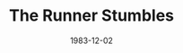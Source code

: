---
title: The Runner Stumbles
date: 1983-12-02
closing_date: 1983-12-17
layout: productions
featured_image:
image_caption:
image_credit:
playbill:
Theatre: Theatre Jacksonville
Venue: Little Theatre
cast:
- Amos: Michael Lewis
- Father Rivard: David H. Horne, Jr.
- Erna Prindle: Claudia Lewis
- Toby Felker: Shawn Black
- Sister Rita: Ginny Chapa
- Mrs. Shandig: Cecilia Reed
- Prosecutor: Jim Ruffett
- Monsignor Nicholson: Ron Christiansen
- Louise: Jennifer Reidgreen
crew:
- Director: Ray Jensen
- Set & Lighting Design: Andrew Way
- Costume Designer: Valerie Hall
- Sound Design: Tom Young
- Technical Director: Andrew Way
- Stage Manager: Shawn O'Donnell
- Lighting Technician:
  - Mary Sasser
  - Norm Dulaney
- Sound Technician: Tom Young
- Properties Chair: Elizabeth Turner
- Properties:
  - Derek Hansel
  - Mike Lewis
  - Chris Strickland
- Set Construction:
  - Norm Dulaney
  - Mary Sasser
  - Dave Stillson
  - Tom Young
  - Pam Jackson
  - Shawn Black
  - Mike Lewis
  - Mark Thomas
orchestra:
external_links:
---